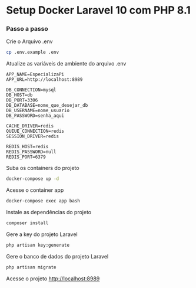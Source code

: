 
# Setup Docker Laravel 10 com PHP 8.1

### Passo a passo

Crie o Arquivo .env
```sh
cp .env.example .env
```


Atualize as variáveis de ambiente do arquivo .env
```dosini
APP_NAME=EspecializaPi
APP_URL=http://localhost:8989

DB_CONNECTION=mysql
DB_HOST=db
DB_PORT=3306
DB_DATABASE=nome_que_desejar_db
DB_USERNAME=nome_usuario
DB_PASSWORD=senha_aqui

CACHE_DRIVER=redis
QUEUE_CONNECTION=redis
SESSION_DRIVER=redis

REDIS_HOST=redis
REDIS_PASSWORD=null
REDIS_PORT=6379
```


Suba os containers do projeto
```sh
docker-compose up -d
```


Acesse o container app
```sh
docker-compose exec app bash
```


Instale as dependências do projeto
```sh
composer install
```


Gere a key do projeto Laravel
```sh
php artisan key:generate
```


Gere o banco de dados do projeto Laravel
```sh
php artisan migrate
```


Acesse o projeto
[http://localhost:8989](http://localhost:8989)
